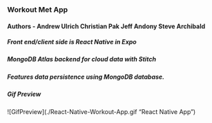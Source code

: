 

### **Workout Met App**  

#### **Authors  -** **Andrew Ulrich** **Christian Pak** **Jeff Andony** **Steve Archibald**

##### Front end/client side is React Native in Expo

##### MongoDB Atlas backend for cloud data with Stitch

##### Features data persistence using MongoDB database.

##### Gif Preview
![GifPreview](./React-Native-Workout-App.gif “React Native App”)

